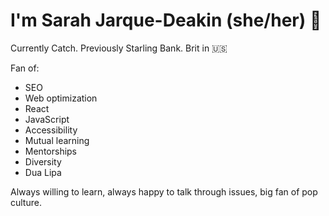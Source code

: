 # I'm Sarah Jarque-Deakin (she/her) 👋

Currently Catch. Previously Starling Bank. 
Brit in 🇺🇸

Fan of:
- SEO
- Web optimization
- React
- JavaScript
- Accessibility
- Mutual learning
- Mentorships
- Diversity
- Dua Lipa

Always willing to learn, always happy to talk through issues, big fan of pop culture.

<!--
**Sdeakin93/Sdeakin93** is a ✨ _special_ ✨ repository because its `README.md` (this file) appears on your GitHub profile.

Here are some ideas to get you started:

- 🔭 I’m currently working on ...
- 🌱 I’m currently learning ...
- 👯 I’m looking to collaborate on ...
- 🤔 I’m looking for help with ...
- 💬 Ask me about ...
- 📫 How to reach me: ...
- 😄 Pronouns: ...
- ⚡ Fun fact: ...
-->
